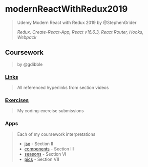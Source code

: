 # modernReactWithRedux2019
> Udemy Modern React with Redux 2019 by @StephenGrider
>
> _Redux, Create-React-App, React v16.6.3, React Router, Hooks, Webpack_

## Coursework
> by @gdibble

### [Links](https://github.com/gdibble/modernReactWithRedux2019/blob/master/Modern%20React%20with%20Redux%202019%20course%20notes.txt)
> All referenced hyperlinks from section videos


### [Exercises](https://github.com/gdibble/modernReactWithRedux2019/tree/master/exercises)
> My coding-exercise submissions

### Apps
> Each of my coursework interpretations 
> - [jsx](https://github.com/gdibble/modernReactWithRedux2019/tree/master/jsx) - Section II
> - [components](https://github.com/gdibble/modernReactWithRedux2019/tree/master/components) - Section III
> - [seasons](https://github.com/gdibble/modernReactWithRedux2019/tree/master/seasons) - Section VI
> - [pics](https://github.com/gdibble/modernReactWithRedux2019/tree/master/pics) - Section VII
